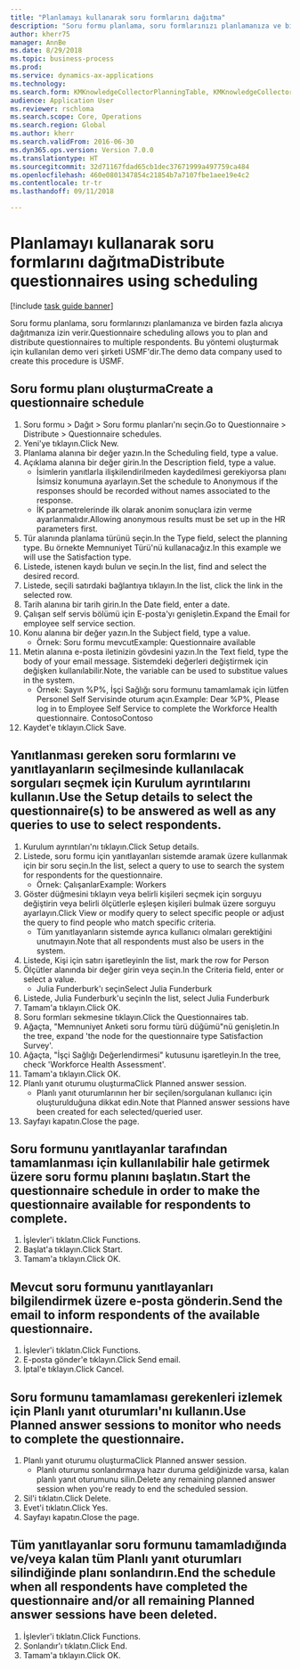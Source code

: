 ```yaml
--- 
title: "Planlamayı kullanarak soru formlarını dağıtma"
description: "Soru formu planlama, soru formlarınızı planlamanıza ve birden fazla alıcıya dağıtmanıza izin verir."
author: kherr75
manager: AnnBe
ms.date: 8/29/2018
ms.topic: business-process
ms.prod: 
ms.service: dynamics-ax-applications
ms.technology: 
ms.search.form: KMKnowledgeCollectorPlanningTable, KMKnowledgeCollectorPlanningMulti, SysQueryForm, HcmPersonLookup, KMKnowledgeCollectorPlanning
audience: Application User
ms.reviewer: rschloma
ms.search.scope: Core, Operations
ms.search.region: Global
ms.author: kherr
ms.search.validFrom: 2016-06-30
ms.dyn365.ops.version: Version 7.0.0
ms.translationtype: HT
ms.sourcegitcommit: 32d71167fdad65cb1dec37671999a497759ca484
ms.openlocfilehash: 460e0801347854c21854b7a7107fbe1aee19e4c2
ms.contentlocale: tr-tr
ms.lasthandoff: 09/11/2018

---
```

# <a name="distribute-questionnaires-using-scheduling"></a><span data-ttu-id="f7e7e-103">Planlamayı kullanarak soru formlarını dağıtma</span><span class="sxs-lookup"><span data-stu-id="f7e7e-103">Distribute questionnaires using scheduling</span></span>

[!include [task guide banner](../../includes/task-guide-banner.md)]

<span data-ttu-id="f7e7e-104">Soru formu planlama, soru formlarınızı planlamanıza ve birden fazla alıcıya dağıtmanıza izin verir.</span><span class="sxs-lookup"><span data-stu-id="f7e7e-104">Questionnaire scheduling allows you to plan and distribute questionnaires to multiple respondents.</span></span> <span data-ttu-id="f7e7e-105">Bu yöntemi oluşturmak için kullanılan demo veri şirketi USMF'dir.</span><span class="sxs-lookup"><span data-stu-id="f7e7e-105">The demo data company used to create this procedure is USMF.</span></span>


## <a name="create-a-questionnaire-schedule"></a><span data-ttu-id="f7e7e-106">Soru formu planı oluşturma</span><span class="sxs-lookup"><span data-stu-id="f7e7e-106">Create a questionnaire schedule</span></span>
1. <span data-ttu-id="f7e7e-107">Soru formu > Dağıt > Soru formu planları'nı seçin.</span><span class="sxs-lookup"><span data-stu-id="f7e7e-107">Go to Questionnaire > Distribute > Questionnaire schedules.</span></span>
2. <span data-ttu-id="f7e7e-108">Yeni'ye tıklayın.</span><span class="sxs-lookup"><span data-stu-id="f7e7e-108">Click New.</span></span>
3. <span data-ttu-id="f7e7e-109">Planlama alanına bir değer yazın.</span><span class="sxs-lookup"><span data-stu-id="f7e7e-109">In the Scheduling field, type a value.</span></span>
4. <span data-ttu-id="f7e7e-110">Açıklama alanına bir değer girin.</span><span class="sxs-lookup"><span data-stu-id="f7e7e-110">In the Description field, type a value.</span></span>
    * <span data-ttu-id="f7e7e-111">İsimlerin yanıtlarla ilişkilendirilmeden kaydedilmesi gerekiyorsa planı İsimsiz konumuna ayarlayın.</span><span class="sxs-lookup"><span data-stu-id="f7e7e-111">Set the schedule to Anonymous if the responses should be recorded without names associated to the response.</span></span>  
    * <span data-ttu-id="f7e7e-112">İK parametrelerinde ilk olarak anonim sonuçlara izin verme ayarlanmalıdır.</span><span class="sxs-lookup"><span data-stu-id="f7e7e-112">Allowing anonymous results must be set up in the HR parameters first.</span></span>  
5. <span data-ttu-id="f7e7e-113">Tür alanında planlama türünü seçin.</span><span class="sxs-lookup"><span data-stu-id="f7e7e-113">In the Type field, select the planning type.</span></span>  <span data-ttu-id="f7e7e-114">Bu örnekte Memnuniyet Türü'nü kullanacağız.</span><span class="sxs-lookup"><span data-stu-id="f7e7e-114">In this example we will use the Satisfaction type.</span></span>
6. <span data-ttu-id="f7e7e-115">Listede, istenen kaydı bulun ve seçin.</span><span class="sxs-lookup"><span data-stu-id="f7e7e-115">In the list, find and select the desired record.</span></span>
7. <span data-ttu-id="f7e7e-116">Listede, seçili satırdaki bağlantıya tıklayın.</span><span class="sxs-lookup"><span data-stu-id="f7e7e-116">In the list, click the link in the selected row.</span></span>
8. <span data-ttu-id="f7e7e-117">Tarih alanına bir tarih girin.</span><span class="sxs-lookup"><span data-stu-id="f7e7e-117">In the Date field, enter a date.</span></span>
9. <span data-ttu-id="f7e7e-118">Çalışan self servis bölümü için E-posta'yı genişletin.</span><span class="sxs-lookup"><span data-stu-id="f7e7e-118">Expand the Email for employee self service section.</span></span>
10. <span data-ttu-id="f7e7e-119">Konu alanına bir değer yazın.</span><span class="sxs-lookup"><span data-stu-id="f7e7e-119">In the Subject field, type a value.</span></span>
    * <span data-ttu-id="f7e7e-120">Örnek: Soru formu mevcut</span><span class="sxs-lookup"><span data-stu-id="f7e7e-120">Example: Questionnaire available</span></span>  
11. <span data-ttu-id="f7e7e-121">Metin alanına e-posta iletinizin gövdesini yazın.</span><span class="sxs-lookup"><span data-stu-id="f7e7e-121">In the Text field, type the body of your email message.</span></span> <span data-ttu-id="f7e7e-122">Sistemdeki değerleri değiştirmek için değişken kullanılabilir.</span><span class="sxs-lookup"><span data-stu-id="f7e7e-122">Note, the variable can be used to substitue values in the system.</span></span>
    * <span data-ttu-id="f7e7e-123">Örnek:   Sayın %P%,  İşçi Sağlığı soru formunu tamamlamak için lütfen Personel Self Servisinde oturum açın.</span><span class="sxs-lookup"><span data-stu-id="f7e7e-123">Example:   Dear %P%,  Please log in to Employee Self Service to complete the Workforce Health questionnaire.</span></span>  <span data-ttu-id="f7e7e-124">Contoso</span><span class="sxs-lookup"><span data-stu-id="f7e7e-124">Contoso</span></span>  
12. <span data-ttu-id="f7e7e-125">Kaydet'e tıklayın.</span><span class="sxs-lookup"><span data-stu-id="f7e7e-125">Click Save.</span></span>

## <a name="use-the-setup-details-to-select-the-questionnaires-to-be-answered-as-well-as-any-queries-to-use-to-select-respondents"></a><span data-ttu-id="f7e7e-126">Yanıtlanması gereken soru formlarını ve yanıtlayanların seçilmesinde kullanılacak sorguları seçmek için Kurulum ayrıntılarını kullanın.</span><span class="sxs-lookup"><span data-stu-id="f7e7e-126">Use the Setup details to select the questionnaire(s) to be answered as well as any queries to use to select respondents.</span></span>
1. <span data-ttu-id="f7e7e-127">Kurulum ayrıntıları'nı tıklayın.</span><span class="sxs-lookup"><span data-stu-id="f7e7e-127">Click Setup details.</span></span>
2. <span data-ttu-id="f7e7e-128">Listede, soru formu için yanıtlayanları sistemde aramak üzere kullanmak için bir soru seçin.</span><span class="sxs-lookup"><span data-stu-id="f7e7e-128">In the list, select a query to use to search the system for respondents for the questionnaire.</span></span>
    * <span data-ttu-id="f7e7e-129">Örnek: Çalışanlar</span><span class="sxs-lookup"><span data-stu-id="f7e7e-129">Example: Workers</span></span>  
3. <span data-ttu-id="f7e7e-130">Göster düğmesini tıklayın veya belirli kişileri seçmek için sorguyu değiştirin veya belirli ölçütlerle eşleşen kişileri bulmak üzere sorguyu ayarlayın.</span><span class="sxs-lookup"><span data-stu-id="f7e7e-130">Click View or modify query to select specific people or adjust the query to find people who match specific criteria.</span></span>
    * <span data-ttu-id="f7e7e-131">Tüm yanıtlayanların sistemde ayrıca kullanıcı olmaları gerektiğini unutmayın.</span><span class="sxs-lookup"><span data-stu-id="f7e7e-131">Note that all respondents must also be users in the system.</span></span>  
4. <span data-ttu-id="f7e7e-132">Listede, Kişi için satırı işaretleyin</span><span class="sxs-lookup"><span data-stu-id="f7e7e-132">In the list, mark the row for Person</span></span>
5. <span data-ttu-id="f7e7e-133">Ölçütler alanında bir değer girin veya seçin.</span><span class="sxs-lookup"><span data-stu-id="f7e7e-133">In the Criteria field, enter or select a value.</span></span>
    * <span data-ttu-id="f7e7e-134">Julia Funderburk'ı seçin</span><span class="sxs-lookup"><span data-stu-id="f7e7e-134">Select Julia Funderburk</span></span>  
6. <span data-ttu-id="f7e7e-135">Listede, Julia Funderburk'u seçin</span><span class="sxs-lookup"><span data-stu-id="f7e7e-135">In the list, select Julia Funderburk</span></span>
7. <span data-ttu-id="f7e7e-136">Tamam'a tıklayın.</span><span class="sxs-lookup"><span data-stu-id="f7e7e-136">Click OK.</span></span>
8. <span data-ttu-id="f7e7e-137">Soru formları sekmesine tıklayın.</span><span class="sxs-lookup"><span data-stu-id="f7e7e-137">Click the Questionnaires tab.</span></span>
9. <span data-ttu-id="f7e7e-138">Ağaçta, "Memnuniyet Anketi soru formu türü düğümü"nü genişletin.</span><span class="sxs-lookup"><span data-stu-id="f7e7e-138">In the tree, expand 'the node for the questionnaire type Satisfaction Survey'.</span></span>
10. <span data-ttu-id="f7e7e-139">Ağaçta, "İşçi Sağlığı Değerlendirmesi" kutusunu işaretleyin.</span><span class="sxs-lookup"><span data-stu-id="f7e7e-139">In the tree, check 'Workforce Health Assessment'.</span></span>
11. <span data-ttu-id="f7e7e-140">Tamam'a tıklayın.</span><span class="sxs-lookup"><span data-stu-id="f7e7e-140">Click OK.</span></span>
12. <span data-ttu-id="f7e7e-141">Planlı yanıt oturumu oluşturma</span><span class="sxs-lookup"><span data-stu-id="f7e7e-141">Click Planned answer session.</span></span>
    * <span data-ttu-id="f7e7e-142">Planlı yanıt oturumlarının her bir seçilen/sorgulanan kullanıcı için oluşturulduğuna dikkat edin.</span><span class="sxs-lookup"><span data-stu-id="f7e7e-142">Note that Planned answer sessions have been created for each selected/queried user.</span></span>  
13. <span data-ttu-id="f7e7e-143">Sayfayı kapatın.</span><span class="sxs-lookup"><span data-stu-id="f7e7e-143">Close the page.</span></span>

## <a name="start-the-questionnaire-schedule-in-order-to-make-the-questionnaire-available-for-respondents-to-complete"></a><span data-ttu-id="f7e7e-144">Soru formunu yanıtlayanlar tarafından tamamlanması için kullanılabilir hale getirmek üzere soru formu planını başlatın.</span><span class="sxs-lookup"><span data-stu-id="f7e7e-144">Start the questionnaire schedule in order to make the questionnaire available for respondents to complete.</span></span>
1. <span data-ttu-id="f7e7e-145">İşlevler'i tıklatın.</span><span class="sxs-lookup"><span data-stu-id="f7e7e-145">Click Functions.</span></span>
2. <span data-ttu-id="f7e7e-146">Başlat'a tıklayın.</span><span class="sxs-lookup"><span data-stu-id="f7e7e-146">Click Start.</span></span>
3. <span data-ttu-id="f7e7e-147">Tamam'a tıklayın.</span><span class="sxs-lookup"><span data-stu-id="f7e7e-147">Click OK.</span></span>

## <a name="send-the-email-to-inform-respondents-of-the-available-questionnaire"></a><span data-ttu-id="f7e7e-148">Mevcut soru formunu yanıtlayanları bilgilendirmek üzere e-posta gönderin.</span><span class="sxs-lookup"><span data-stu-id="f7e7e-148">Send the email to inform respondents of the available questionnaire.</span></span>
1. <span data-ttu-id="f7e7e-149">İşlevler'i tıklatın.</span><span class="sxs-lookup"><span data-stu-id="f7e7e-149">Click Functions.</span></span>
2. <span data-ttu-id="f7e7e-150">E-posta gönder'e tıklayın.</span><span class="sxs-lookup"><span data-stu-id="f7e7e-150">Click Send email.</span></span>
3. <span data-ttu-id="f7e7e-151">İptal'e tıklayın.</span><span class="sxs-lookup"><span data-stu-id="f7e7e-151">Click Cancel.</span></span>

## <a name="use-planned-answer-sessions-to-monitor-who-needs-to-complete-the-questionnaire"></a><span data-ttu-id="f7e7e-152">Soru formunu tamamlaması gerekenleri izlemek için Planlı yanıt oturumları'nı kullanın.</span><span class="sxs-lookup"><span data-stu-id="f7e7e-152">Use Planned answer sessions to monitor who needs to complete the questionnaire.</span></span>
1. <span data-ttu-id="f7e7e-153">Planlı yanıt oturumu oluşturma</span><span class="sxs-lookup"><span data-stu-id="f7e7e-153">Click Planned answer session.</span></span>
    * <span data-ttu-id="f7e7e-154">Planlı oturumu sonlandırmaya hazır duruma geldiğinizde varsa, kalan planlı yanıt oturumunu silin.</span><span class="sxs-lookup"><span data-stu-id="f7e7e-154">Delete any remaining planned answer session when you're ready to end the scheduled session.</span></span>  
2. <span data-ttu-id="f7e7e-155">Sil'i tıklatın.</span><span class="sxs-lookup"><span data-stu-id="f7e7e-155">Click Delete.</span></span>
3. <span data-ttu-id="f7e7e-156">Evet'i tıklatın.</span><span class="sxs-lookup"><span data-stu-id="f7e7e-156">Click Yes.</span></span>
4. <span data-ttu-id="f7e7e-157">Sayfayı kapatın.</span><span class="sxs-lookup"><span data-stu-id="f7e7e-157">Close the page.</span></span>

## <a name="end-the-schedule-when-all-respondents-have-completed-the-questionnaire-andor-all-remaining-planned-answer-sessions-have-been-deleted"></a><span data-ttu-id="f7e7e-158">Tüm yanıtlayanlar soru formunu tamamladığında ve/veya kalan tüm Planlı yanıt oturumları silindiğinde planı sonlandırın.</span><span class="sxs-lookup"><span data-stu-id="f7e7e-158">End the schedule when all respondents have completed the questionnaire and/or all remaining Planned answer sessions have been deleted.</span></span>
1. <span data-ttu-id="f7e7e-159">İşlevler'i tıklatın.</span><span class="sxs-lookup"><span data-stu-id="f7e7e-159">Click Functions.</span></span>
2. <span data-ttu-id="f7e7e-160">Sonlandır'ı tıklatın.</span><span class="sxs-lookup"><span data-stu-id="f7e7e-160">Click End.</span></span>
3. <span data-ttu-id="f7e7e-161">Tamam'a tıklayın.</span><span class="sxs-lookup"><span data-stu-id="f7e7e-161">Click OK.</span></span>


